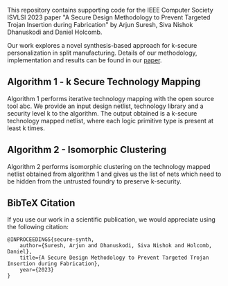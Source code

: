 This repository contains supporting code for the IEEE Computer Society ISVLSI 2023 paper "A Secure Design Methodology to Prevent Targeted Trojan Insertion during Fabrication" by Arjun Suresh, Siva Nishok Dhanuskodi and Daniel Holcomb. 

Our work explores a novel synthesis-based approach for k-secure personalization in split manufacturing. Details of our methodology, implementation and results can be found in our [paper](https://github.com/danholcomb/supply-chain-security/blob/cb6d792a40a84d2419d23491421ac05d60dff282/k-secure-synth/paper.pdf).

## Algorithm 1 - k Secure Technology Mapping
Algorithm 1 performs iterative technology mapping with the open source tool abc. We provide an input design netlist, technology library and a security level k to the algorithm. The output obtained is a k-secure technology mapped netlist, where each logic primitive type is present at least k times.

## Algorithm 2 - Isomorphic Clustering
Algorithm 2 performs isomorphic clustering on the technology mapped netlist obtained from algorithm 1 and gives us the list of nets which need to be hidden from the untrusted foundry to preserve k-security. 

## BibTeX Citation

If you use our work in a scientific publication, we would appreciate using the following citation:

```
@INPROCEEDINGS{secure-synth,
	author={Suresh, Arjun and Dhanuskodi, Siva Nishok and Holcomb, Daniel},
	title={A Secure Design Methodology to Prevent Targeted Trojan Insertion during Fabrication},
	year={2023}
}
```
